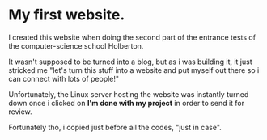# My first website.

I created this website when doing the second part of the entrance 
tests of the computer-science school Holberton.

It wasn't supposed to be turned into a blog, but as i was building 
it, it just stricked me "let's turn this stuff into a website and 
put myself out there so i can connect with lots of people!"

Unfortunately, the Linux server hosting the website was instantly 
turned down once i clicked on **I'm done with my project** in 
order to send it for review.

Fortunately tho, i copied just before all the codes, "just in 
case".
